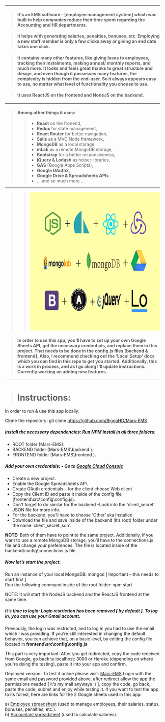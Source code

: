 ___
> #### It's an **EMS software** - [employee management system] which was built to help companies reduce their time spent regarding the Accounting and HR departments.

> #### It helps with generating salaries, penalties, bonuses, etc. Employing a new staff member is only a few clicks away or giving an end date takes one click. 

> #### It contains many other features, like giving loans to employees, tracking their instalments, making annual/ monthly reports, and much more. It looks and feels great thanks to great structure and design, and even though it possesses many features, the complexity is hidden from the end-user. So it always appears easy to use, no matter what level of functionality you choose to use. 

> #### It uses **ReactJS** on the frontend and **NodeJS** on the backend.
___
> >
> #### Among other things it uses:
> > * **React** on the fronend,
> > * **Redux** for state management,
> > * **React Router** for better navigation,
> > * **Sails** as a MVC Node framework,
> > * **MongoDB** as a local storage,
> > * **mLab** as a remote MongoDB storage,
> > * **Bootstrap** for a better responsiveness,
> > * **jQuery & Lodash** as helper libraries,
> > * **GAS** (Google Apps Scripts),
> > * **Google OAuth2**, 
> > * **Google Drive & Spreadsheets APIs**
> > * ... and so much more ...
___
> > <img src="https://github.com/BiggaHD/Automated-Accountant/blob/master/stack.svg" height="450" width="600">

> #### In order to use this app, you'll have to set up your own Google Sheets API, get the necessary credentials, and replace them in this project. That needs to be done in the config.js files [backend & frontend]. Also, I recommend checking out the 'Local Setup' docs which you can find in this repo to get you started. Additionally, this is a work in process, and as I go along I'll update instructions. Currently working on adding new features.
___
> # Instructions:
In order to run & use this app locally: 

Clone the repository:  git clone https://github.com/BiggaHD/Mars-EMS  
 
##### Install the necessary dependencies: Run NPM install in all three folders:  
- ROOT folder (Mars-EMS). 
- BACKEND folder (Mars-EMS\backend ).  
- FRONTEND folder (Mars-EMS\frontend ). 
 
##### Add your own credentials: ▪ Go to [Google Cloud Console](https://console.cloud.google.com)
- Create a new project. 
- Enable the Google Spreadsheets API. 
- Create OAuth credentials - for the client choose Web client 
- Copy the Client ID and paste it inside of the config file (frontend\src\config\config.js). 
- Don't forget to do similar for the backend -Look into the 'client_secret' JSON file for more info. 
- For the backend, you’ll have to choose 'Other’ aka Installed. 
- Download the file and save inside of the backend (it’s root) folder under the name 'client_secret.json'. 

**NOTE:** Both of them have to point to the same project. Additionally, if you want to use a remote MongoDB storage, you’ll have to the connections.js file and change your preferences. 
The file is located inside of the backend\config\connections.js file. 
 
##### Now let’s start the project: 
Run an instance of your local MongoDB:    mongod [ Important – this needs to start first ]  
Run the following command inside of the root folder:   npm start  

NOTE: It will start the NodeJS backend and the ReactJS frontend at the same time. 

##### It’s time to login:  Login restriction has been removed [ by default ]. To log in, you can use your Gmail account. 
Previously, the login was restricted, and to log in you had to use the email which I was providing. If you’re still interested in changing the default behavior, you can achieve that, on a basic level, by editing the config file located in **frontend\src\config\config.js**
 
 
This part is very important:  After you get redirected, copy the code received from Google, go back to localhost: 3000 or Heroku (depending on where you're doing the testing), paste it into your app and confirm.  
 
Deployed version: To test it online please visit: [Mars-EMS](https://hr-ems.herokuapp.com)
Login with the same email and password provided above, after redirect allow the app the permissions needed [ it's my mail anyways :) ], copy the code, go back, paste the code, submit and enjoy while testing it. If you want to test the app to its fullest, here are links for the 2 Google sheets used in this app:    

a) [Employee spreadsheet](https://docs.google.com/spreadsheets/d/1vz26VMZW1Bn04dNx0wJYQb2jKO0AXVuLqz6tCR2WWJs/edit?usp=sharing) (used to manage employees, their salaries, status, bonuses, penalties, etc.).  
b) [Accountant spreadsheet](https://docs.google.com/spreadsheets/d/1TcqyztMXuzbL5SPzO78lAL0HbOjlH_L9cURU5UzAqjs/edit?usp=sharing) (used to calculate salaries).
